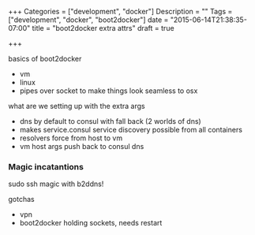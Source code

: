 +++
Categories = ["development", "docker"]
Description = ""
Tags = ["development", "docker", "boot2docker"]
date = "2015-06-14T21:38:35-07:00"
title = "boot2docker extra attrs"
draft = true

+++

basics of boot2docker
- vm
- linux
- pipes over socket to make things look seamless to osx

what are we setting up with the extra args
- dns by default to consul with fall back (2 worlds of dns)
- makes service.consul service discovery possible from all containers
- resolvers force from host to vm
- vm host args push back to consul dns

### Magic incatantions
sudo ssh magic with b2ddns!

gotchas
- vpn
- boot2docker holding sockets, needs restart
